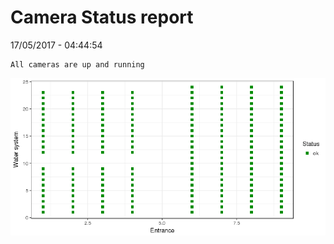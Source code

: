 Camera Status report
================
17/05/2017 - 04:44:54

    All cameras are up and running

![](camreport_files/figure-markdown_github/unnamed-chunk-2-1.png)
